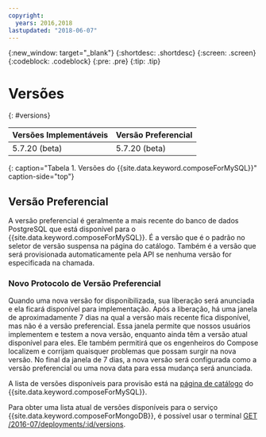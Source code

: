 ```yaml
---
copyright:
  years: 2016,2018
lastupdated: "2018-06-07"
---
```


{:new_window: target="_blank"}
{:shortdesc: .shortdesc}
{:screen: .screen}
{:codeblock: .codeblock}
{:pre: .pre}
{:tip: .tip}

# Versões
{: #versions}

Versões Implementáveis | Versão Preferencial
----------|-----------
5.7.20 (beta) | 5.7.20 (beta)
{: caption="Tabela 1. Versões do {{site.data.keyword.composeForMySQL}}" caption-side="top"}

## Versão Preferencial

A versão preferencial é geralmente a mais recente do banco de dados PostgreSQL que está disponível para o {{site.data.keyword.composeForMySQL}}. É a versão que é o padrão no seletor de versão suspensa na página do catálogo. Também é a versão que será provisionada automaticamente pela API se nenhuma versão for especificada na chamada.

### Novo Protocolo de Versão Preferencial

Quando uma nova versão for disponibilizada, sua liberação será anunciada e ela ficará disponível para implementação. Após a liberação, há uma janela de aproximadamente 7 dias na qual a versão mais recente fica disponível, mas não é a versão preferencial. Essa janela permite que nossos usuários implementem e testem a nova versão, enquanto ainda têm a versão atual disponível para eles. Ele também permitirá que os engenheiros do Compose localizem e corrijam quaisquer problemas que possam surgir na nova versão. No final da janela de 7 dias, a nova versão será configurada como a versão preferencial ou uma nova data para essa mudança será anunciada.

A lista de versões disponíveis para provisão está na [página de catálogo](https://console.{DomainName}/catalog/services/compose-for-mysql) do {{site.data.keyword.composeForMySQL}}.

Para obter uma lista atual de versões disponíveis para o serviço {{site.data.keyword.composeForMongoDB}}, é possível usar o terminal [GET /2016-07/deployments/:id/versions](https://apidocs.compose.com/v1.0/reference#2016-07-get-deployments-versions).

